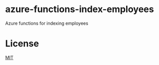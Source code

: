 # azure-functions-index-employees

Azure functions for indexing employees

# License

[MIT](LICENSE)
